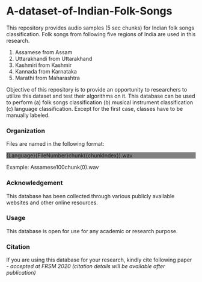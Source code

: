 # A-dataset-of-Indian-Folk-Songs

This repository provides audio samples (5 sec
chunks) for Indian folk songs classification. Folk
songs from following five regions of India are used
in this research.

<ol>
  <li>Assamese from Assam</li>
  <li>Uttarakhandi from Uttarakhand</li>
  <li>Kashmiri from Kashmir</li>
  <li>Kannada from Karnataka</li>
  <li>Marathi from Maharashtra</li>
</ol> 

Objective of this repository is to provide an
opportunity to researchers to utilize this dataset
and test their algorithms on it. This database can
be used to perform (a) folk songs classification (b)
musical instrument classification (c) language
classification. Except for the first case, classes have
to be manually labeled.

<h3>Organization</h3>
Files are named in the following format: <p style ="background-color:grey;"/>{Language}{FileNumber}chunk({chunkIndex}).wav</p> Example: Assamese100chunk(0).wav

<h3>Acknowledgement</h3>
This database has been collected through various
publicly available websites and other online
resources.

<h3>Usage</h3>
This database is open for use for any academic or
research purpose.

<h3>Citation</h3>
If you are using this database for your research,
kindly cite following paper
<i>- accepted at FRSM 2020 (citation details will be
available after publication)</i>
